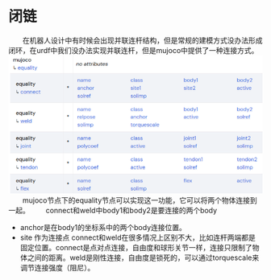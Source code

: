 # 闭链
&emsp;&emsp;在机器人设计中有时候会出现并联连杆结构，但是常规的建模方式没办法形成闭环，在urdf中我们没办法实现并联连杆，但是mujoco中提供了一种连接方式。
![](../asset/equality.png)
&emsp;&emsp;mujoco节点下的equality节点可以实现这一功能，它可以将两个物体连接到一起。
&emsp;&emsp;connect和weld中body1和body2是要连接的两个body
* anchor是在body1的坐标系中的两个body连接位置。
* site 作为连接点
connect和weld在很多情况上区别不大，比如连杆两端都是固定位置。connect是点对点连接，自由度和球形关节一样，连接只限制了物体之间的距离。weld是刚性连接，自由度是锁死的，可以通过torquescale来调节连接强度（阻尼）。
